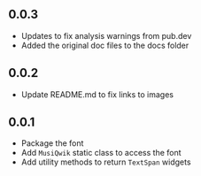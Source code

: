 ## 0.0.3

* Updates to fix analysis warnings from pub.dev
* Added the original doc files to the docs folder

## 0.0.2

* Update README.md to fix links to images

## 0.0.1

* Package the font
* Add `MusiQwik` static class to access the font
* Add utility methods to return `TextSpan` widgets
